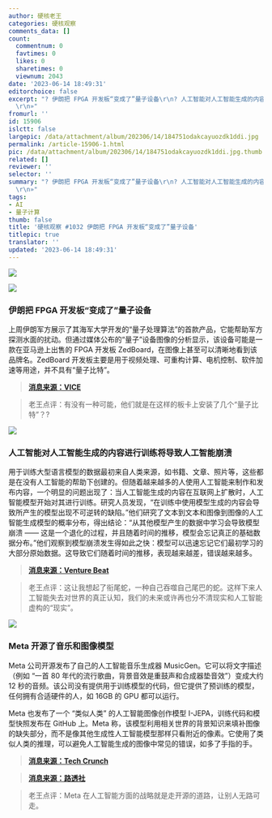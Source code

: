 ```yaml
---
author: 硬核老王
categories: 硬核观察
comments_data: []
count:
  commentnum: 0
  favtimes: 0
  likes: 0
  sharetimes: 0
  viewnum: 2043
date: '2023-06-14 18:49:31'
editorchoice: false
excerpt: "? 伊朗把 FPGA 开发板“变成了”量子设备\r\n? 人工智能对人工智能生成的内容进行训练将导致人工智能崩溃\r\n? Meta 开源了音乐和图像模型\r\n»
  \r\n»"
fromurl: ''
id: 15906
islctt: false
largepic: /data/attachment/album/202306/14/184751odakcayuozdk1ddi.jpg
permalink: /article-15906-1.html
pic: /data/attachment/album/202306/14/184751odakcayuozdk1ddi.jpg.thumb.jpg
related: []
reviewer: ''
selector: ''
summary: "? 伊朗把 FPGA 开发板“变成了”量子设备\r\n? 人工智能对人工智能生成的内容进行训练将导致人工智能崩溃\r\n? Meta 开源了音乐和图像模型\r\n»
  \r\n»"
tags:
- AI
- 量子计算
thumb: false
title: '硬核观察 #1032 伊朗把 FPGA 开发板“变成了”量子设备'
titlepic: true
translator: ''
updated: '2023-06-14 18:49:31'
---
```


![](/data/attachment/album/202306/14/184751odakcayuozdk1ddi.jpg)


![](/data/attachment/album/202306/14/184803kyyyrf15lr52ydy3.jpg)


### 伊朗把 FPGA 开发板“变成了”量子设备


上周伊朗军方展示了其海军大学开发的“量子处理算法”的首款产品，它能帮助军方探测水面的扰动。但通过媒体公布的“量子”设备图像的分析显示，该设备可能是一款在亚马逊上出售的 FPGA 开发板 ZedBoard，在图像上甚至可以清晰地看到该品牌名。ZedBoard 开发板主要是用于视频处理、可重构计算、电机控制、软件加速等用途，并不具有“量子比特”。



> 
> **[消息来源：VICE](https://www.vice.com/en/article/7kxx4g/iran-unveils-quantum-device-that-anyone-can-buy-for-dollar589-on-amazon)**
> 
> 
> 



> 
> 老王点评：有没有一种可能，他们就是在这样的板卡上安装了几个“量子比特”？?
> 
> 
> 


![](/data/attachment/album/202306/14/184848riftxxirjqqdmmar.jpg)


### 人工智能对人工智能生成的内容进行训练将导致人工智能崩溃


用于训练大型语言模型的数据最初来自人类来源，如书籍、文章、照片等，这些都是在没有人工智能的帮助下创建的。但随着越来越多的人使用人工智能来制作和发布内容，一个明显的问题出现了：当人工智能生成的内容在互联网上扩散时，人工智能模型开始对其进行训练。研究人员发现，“在训练中使用模型生成的内容会导致所产生的模型出现不可逆转的缺陷。”他们研究了文本到文本和图像到图像的人工智能生成模型的概率分布，得出结论：“从其他模型产生的数据中学习会导致模型崩溃 —— 这是一个退化的过程，并且随着时间的推移，模型会忘记真正的基础数据分布。”他们观察到模型崩溃发生得如此之快：模型可以迅速忘记它们最初学习的大部分原始数据。这导致它们随着时间的推移，表现越来越差，错误越来越多。



> 
> **[消息来源：Venture Beat](https://venturebeat.com/ai/the-ai-feedback-loop-researchers-warn-of-model-collapse-as-ai-trains-on-ai-generated-content/)**
> 
> 
> 



> 
> 老王点评：这让我想起了衔尾蛇，一种自己吞噬自己尾巴的蛇。这样下来人工智能失去对世界的真正认知，我们的未来或许再也分不清现实和人工智能虚构的“现实”。
> 
> 
> 


![](/data/attachment/album/202306/14/184907xwyq064ch6w0q56q.jpg)


### Meta 开源了音乐和图像模型


Meta 公司开源发布了自己的人工智能音乐生成器 MusicGen。它可以将文字描述（例如 “一首 80 年代的流行歌曲，背景音效是重鼓声和合成器垫音效”）变成大约 12 秒的音频。该公司没有提供用于训练模型的代码，但它提供了预训练的模型，任何拥有合适硬件的人，如 16GB 的 GPU 都可以运行。


Meta 也发布了一个 “类似人类” 的人工智能图像创作模型 I-JEPA，训练代码和模型快照发布在 GitHub 上。Meta 称，该模型利用相关世界的背景知识来填补图像的缺失部分，而不是像其他生成性人工智能模型那样只看附近的像素。它使用了类似人类的推理，可以避免人工智能生成的图像中常见的错误，如多了手指的手。



> 
> **[消息来源：Tech Crunch](https://techcrunch.com/2023/06/12/meta-open-sources-an-ai-powered-music-generator/)**
> 
> 
> 



> 
> **[消息来源：路透社](https://www.reuters.com/technology/meta-releases-human-like-ai-image-creation-model-2023-06-13/)**
> 
> 
> 



> 
> 老王点评：Meta 在人工智能方面的战略就是走开源的道路，让别人无路可走。
> 
> 
>